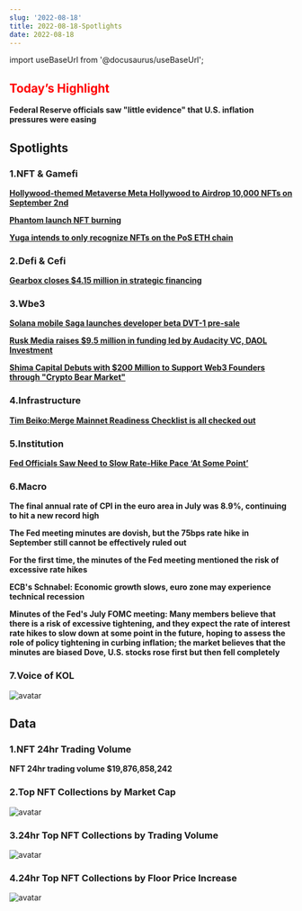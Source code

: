 ```yaml
---
slug: '2022-08-18'
title: 2022-08-18-Spotlights
date: 2022-08-18
---
```

import useBaseUrl from '@docusaurus/useBaseUrl';

## <font color='red'>Today’s Highlight</font> 
**Federal Reserve officials saw "little evidence" that U.S. inflation pressures were easing**


## Spotlights


### 1.NFT & Gamefi

[**Hollywood-themed Metaverse Meta Hollywood to Airdrop 10,000 NFTs on September 2nd**](https://tokeninsight.com/en/news/hollywood-themed-metaverse-meta-hollywood-to-airdrop-10-000-nfts-on-september-2nd)

[**Phantom launch NFT burning**](https://twitter.com/phantom/status/1559944963651211268)

[**Yuga intends to only recognize NFTs on the PoS ETH chain**](https://twitter.com/yugalabs/status/1560035176562016262)


### 2.Defi & Cefi

[**Gearbox closes $4.15 million in strategic financing**](https://fenq.com/gearbox-closes-4-15-million-in-strategic-financing/)



### 3.Wbe3

[**Solana mobile Saga launches developer beta DVT-1 pre-sale**](https://www.lockmeta.com/news/solana-mobile-saga-launches-developer-beta-dvt-1-pre-sale/)


[**Rusk Media raises $9.5 million in funding led by Audacity VC, DAOL Investment**](https://economictimes.indiatimes.com/tech/funding/rusk-media-raises-9-5-million-in-series-a-round-led-by-audacity-vc-and-daol-investment/articleshow/93618701.cms)


[**Shima Capital Debuts with $200 Million to Support Web3 Founders through "Crypto Bear Market"**](https://au.finance.yahoo.com/news/shima-capital-debuts-200-million-143000938.html)



### 4.Infrastructure

[**Tim Beiko:Merge Mainnet Readiness Checklist is all checked out**](https://twitter.com/TimBeiko/status/1559970287256449024)



### 5.Institution

[**Fed Officials Saw Need to Slow Rate-Hike Pace ‘At Some Point’**](https://www.bloomberg.com/news/articles/2022-08-17/fed-saw-smaller-hikes-ahead-to-assess-prior-moves-minutes-show)



### 6.Macro

**The final annual rate of CPI in the euro area in July was 8.9%, continuing to hit a new record high**

**The Fed meeting minutes are dovish, but the 75bps rate hike in September still cannot be effectively ruled out**

**For the first time, the minutes of the Fed meeting mentioned the risk of excessive rate hikes**

**ECB's Schnabel: Economic growth slows, euro zone may experience technical recession**

**Minutes of the Fed's July FOMC meeting: Many members believe that there is a risk of excessive tightening, and they expect the rate of interest rate hikes to slow down at some point in the future, hoping to assess the role of policy tightening in curbing inflation; the market believes that the minutes are biased Dove, U.S. stocks rose first but then fell completely**



### 7.Voice of KOL

![avatar](https://www.notion.so/image/https%3A%2F%2Fs3-us-west-2.amazonaws.com%2Fsecure.notion-static.com%2Fe9c00c84-6028-42ef-95ed-3d23e64e41a7%2FUntitled.png?table=block&id=2fea6906-7604-4f48-bce8-fd8acfa12eb4&spaceId=41114628-025a-49e8-b106-29a10cf50898&width=2000&userId=45751792-88bf-4e22-94dd-e59ac363f1e2&cache=v2)



## Data


### 1.NFT 24hr Trading Volume

**NFT 24hr trading volume $19,876,858,242**



### 2.Top NFT Collections by Market Cap

![avatar](https://www.notion.so/image/https%3A%2F%2Fs3-us-west-2.amazonaws.com%2Fsecure.notion-static.com%2F645928a8-ec45-4039-88d7-f7a09c9d0756%2FUntitled.png?table=block&id=5707f16b-aad5-429a-8fef-c1e4fb6d2d24&spaceId=41114628-025a-49e8-b106-29a10cf50898&width=2000&userId=45751792-88bf-4e22-94dd-e59ac363f1e2&cache=v2)



### 3.24hr Top NFT Collections by Trading Volume

![avatar](https://www.notion.so/image/https%3A%2F%2Fs3-us-west-2.amazonaws.com%2Fsecure.notion-static.com%2F942303b6-ef6c-4420-a7ba-d84ee09a2d36%2FUntitled.png?table=block&id=c98aa743-4e4a-487e-b24d-7d6093c91789&spaceId=41114628-025a-49e8-b106-29a10cf50898&width=2000&userId=45751792-88bf-4e22-94dd-e59ac363f1e2&cache=v2)



### 4.24hr Top NFT Collections by Floor Price Increase

![avatar](https://www.notion.so/image/https%3A%2F%2Fs3-us-west-2.amazonaws.com%2Fsecure.notion-static.com%2F9491f71b-0a23-4e46-858e-11b3d730d8a6%2FUntitled.png?table=block&id=b2e7bacc-f495-4fb7-8ea2-87c2fbc263d8&spaceId=41114628-025a-49e8-b106-29a10cf50898&width=2000&userId=45751792-88bf-4e22-94dd-e59ac363f1e2&cache=v2)